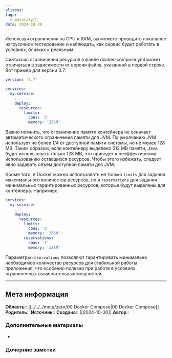 ```yaml
---
aliases: 
tags:
  - maturity/🌱
date: 2024-10-30
---
```

Используя ограничения на CPU и RAM, вы можете проводить локальное нагрузочное тестирование и наблюдать, как сервис будет работать в условиях, близких к реальным.

Синтаксис ограничения ресурсов в файле docker-compose.yml может отличаться в зависимости от версии файла, указанной в первой строке. Вот пример для версии 3.7:

```yaml
version: ‘3.7’

services:
  my-service:
    ...
    deploy:
      resources:
        limits:
          cpus: '2'
          memory: '256M'
```

Важно помнить, что ограничение памяти контейнера не означает автоматического ограничения памяти для JVM. По умолчанию JVM использует не более 1/4 от доступной памяти системы, но не менее 128 MB. Таким образом, если контейнеру выделено 512 MB памяти, Java будет использовать только 128 MB, что приведет к неэффективному использованию оставшихся ресурсов. Чтобы этого избежать, следует явно задавать объем доступной памяти для JVM.

Кроме того, в Docker можно использовать не только `limits` для задания максимального количества ресурсов, но и `reservations` для задания минимальных гарантированных ресурсов, которые будут выделены для контейнера. Например:

```yaml
services:
  my-service:
    ...
    deploy:
      resources:
        limits:
          cpus: '2'
          memory: '256M'
        reservations:
          cpus: '1'
          memory: '128M'
```

Параметры `reservations` позволяют гарантировать минимально необходимое количество ресурсов для стабильной работы приложения, что особенно полезно при работе в условиях ограниченных вычислительных мощностей.
***
## Мета информация
**Область**:: [[../../../meta/zero/00 Docker Compose|00 Docker Compose]]
**Родитель**:: 
**Источник**:: 
**Создана**:: [[2024-10-30]]
**Автор**:: 
### Дополнительные материалы
- 

### Дочерние заметки
<!-- QueryToSerialize: LIST FROM [[]] WHERE contains(Родитель, this.file.link) or contains(parents, this.file.link) -->

